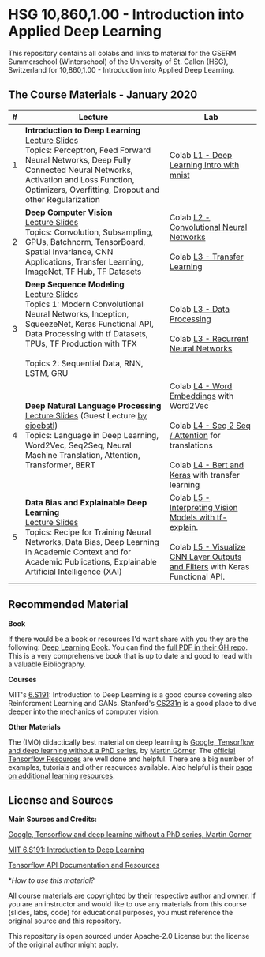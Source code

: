 # HSG 10,860,1.00 - Introduction into Applied Deep Learning

This repository contains all colabs and links to material for the GSERM Summerschool (Winterschool) of the University of St. Gallen (HSG), Switzerland for 10,860,1.00 - Introduction into Applied Deep Learning.

## The Course Materials - January 2020

| # | Lecture | Lab |
| --- | --- | --- |
| 1 | **Introduction to Deep Learning** <br> [Lecture Slides](http://xxx.de) <br> Topics: Perceptron, Feed Forward Neural Networks, Deep Fully Connected Neural Networks, Activation and Loss Function, Optimizers, Overfitting, Dropout and other Regularization | Colab [L1 - Deep Learning Intro with mnist](https://colab.research.google.com/github/pA1nD/AI-ML/blob/master/L1_Deep_Learning_Intro.ipynb) |
| 2 | **Deep Computer Vision** <br> [Lecture Slides](https://docs.google.com/presentation/d/1V3VK6D_5TS3jUhOh_eiAZni4RcZoYT88chDjqDtNta4/edit#slide=id.g6d193c6e07_0_51) <br> Topics: Convolution, Subsampling, GPUs, Batchnorm, TensorBoard, Spatial Invariance, CNN Applications, Transfer Learning, ImageNet, TF Hub, TF Datasets | Colab [L2 - Convolutional Neural Networks](https://colab.research.google.com/github/pA1nD/course-deep-learning/blob/master/L2_Convolutional_Neural_Networks_v2.ipynb) <br><br> Colab [L3 - Transfer Learning](https://colab.research.google.com/github/pA1nD/course-deep-learning/blob/master/L3_Transfer_Learning.ipynb) |
| 3 | **Deep Sequence Modeling** <br> [Lecture Slides](https://docs.google.com/presentation/d/1csQk968JfM915ouHxUc2VtiHTaUh87XYRCKpZsqH7_Y/edit?usp=sharing) <br> Topics 1: Modern Convolutional Neural Networks, Inception, SqueezeNet, Keras Functional API, Data Processing with tf Datasets, TPUs, TF Production with TFX <br><br> Topics 2: Sequential Data, RNN, LSTM, GRU | Colab [L3 - Data Processing](https://colab.research.google.com/github/pA1nD/course-deep-learning/blob/master/L3_Data_Processing.ipynb) <br><br> Colab [L3 - Recurrent Neural Networks](https://colab.research.google.com/github/pA1nD/course-deep-learning/blob/master/L4_Recurrent_Neural_Networks.ipynb) |
| 4 | **Deep Natural Language Processing** <br> [Lecture Slides](https://docs.google.com/presentation/d/1T5J_mH5JiNKcdaGRY9RV2tW0YS_jtxFIcpIltc25Zp8/edit) (Guest Lecture [by ejoebstl](https://github.com/ejoebstl))<br> Topics: Language in Deep Learning, Word2Vec, Seq2Seq, Neural Machine Translation, Attention, Transformer, BERT | Colab [L4 - Word Embeddings](https://colab.research.google.com/drive/1cuXdxYepBOPcsOgbOpiYWN4Zxm9Q5eSk) with Word2Vec <br><br> Colab [L4 - Seq 2 Seq / Attention](https://colab.research.google.com/drive/1PFBBXYc76Vw158uLTWg5FYNPo_pHp7cr) for translations<br><br>Colab [L4 - Bert and Keras](https://colab.research.google.com/drive/1YLfvycRvLh2leLBZV19OgS52_tt0mZZX) with transfer learning |
| 5 | **Data Bias and Explainable Deep Learning** <br> [Lecture Slides](https://docs.google.com/presentation/d/1ASNzGLIREXHOcs4yEG9rp0Qh8sIK5F8YDgkimdx-wJU/edit?usp=sharing) <br> Topics: Recipe for Training Neural Networks, Data Bias, Deep Learning in Academic Context and for Academic Publications, Explainable Artificial Intelligence (XAI) | Colab [L5 - Interpreting Vision Models with tf-explain](https://colab.research.google.com/github/pA1nD/course-deep-learning/blob/master/L5_Interpreting_Vision_Models_with_tf_explain.ipynb).<br><br> Colab [L5 - Visualize CNN Layer Outputs and Filters](https://colab.research.google.com/github/pA1nD/course-deep-learning/blob/master/L5_Visualize_CNN_Layer_Outputs_and_Filters.ipynb) with Keras Functional API. |

## Recommended Material

**Book**

If there would be a book or resources I'd want share with you they are the following:
[Deep Learning Book](http://www.deeplearningbook.org/). You can find the [full PDF in their GH repo](https://github.com/janishar/mit-deep-learning-book-pdf/blob/master/complete-book-pdf/deeplearningbook.pdf). This is a very comprehensive book that is up to date and good to read with a valuable Bibliography.

**Courses**

MIT's [6.S191](http://introtodeeplearning.com/): Introduction to Deep Learning is a good course covering also Reinforcment Learning and GANs.
Stanford's [CS231n](https://cs231n.github.io/) is a good place to dive deeper into the mechanics of computer vision.

**Other Materials**

The (IMO) didactically best material on deep learning is [Google, Tensorflow and deep learning without a PhD series](https://github.com/GoogleCloudPlatform/tensorflow-without-a-phd), by [Martin Görner](https://twitter.com/martin_gorner). 
The [official Tensorflow Resources](https://www.tensorflow.org/overview) are well done and helpful. There are a big number of examples, tutorials and other resources available. Also helpful is their [page on additional learning resources](https://www.tensorflow.org/resources/learn-ml).

## License and Sources

**Main Sources and Credits:**

[Google, Tensorflow and deep learning without a PhD series, Martin Gorner](https://github.com/GoogleCloudPlatform/tensorflow-without-a-phd)

[MIT 6.S191: Introduction to Deep Learning](http://introtodeeplearning.com)

[Tensorflow API Documentation and Resources](http://www.tensorflow.org)

**How to use this material?*

All course materials are copyrighted by their respective author and owner. If you are an instructor and would like to use any materials from this course (slides, labs, code) for educational purposes, you must reference the original source and this repository.

This repository is open sourced under Apache-2.0 License but the license of the original author might apply.
